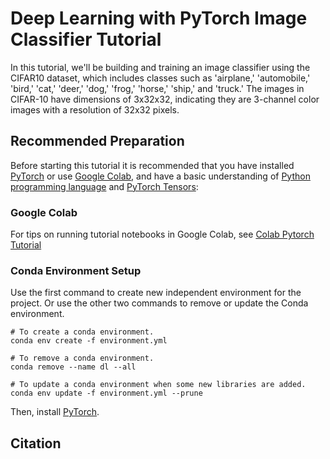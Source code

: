 # Deep Learning with PyTorch Image Classifier Tutorial

In this tutorial, we'll be building and training an image classifier using the CIFAR10 dataset, which includes classes such as 'airplane,' 'automobile,' 'bird,' 'cat,' 'deer,' 'dog,' 'frog,' 'horse,' 'ship,' and 'truck.' The images in CIFAR-10 have dimensions of 3x32x32, indicating they are 3-channel color images with a resolution of 32x32 pixels.

## Recommended Preparation

Before starting this tutorial it is recommended that you have installed [PyTorch](https://pytorch.org/) or use [Google Colab](https://colab.research.google.com/?utm_source=scs-index), and have a basic understanding of [Python programming language](https://www.python.org/doc/) and [PyTorch Tensors](https://github.com/darinz/DL-PT-Tensor):

### Google Colab

For tips on running tutorial notebooks in Google Colab, see [Colab Pytorch Tutorial](https://pytorch.org/tutorials/beginner/colab)

### Conda Environment Setup

Use the first command to create new independent environment for the project. Or use the other two commands to remove or update the Conda environment.

```shell
# To create a conda environment.
conda env create -f environment.yml

# To remove a conda environment.
conda remove --name dl --all

# To update a conda environment when some new libraries are added.
conda env update -f environment.yml --prune
```
Then, install [PyTorch](https://pytorch.org/).

## Citation

```bibtex

```
